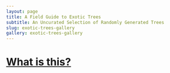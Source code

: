 ```yaml
---
layout: page
title: A Field Guide to Exotic Trees
subtitle: An Uncurated Selection of Randomly Generated Trees
slug: exotic-trees-gallery
gallery: exotic-trees-gallery
---
```


# [What is this?](/projects/field-guide-to-exotic-trees)